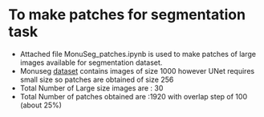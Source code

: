 # To make patches for segmentation task

  * Attached file MonuSeg_patches.ipynb is used to make patches of large images available for segmentation dataset.
  * Monuseg [dataset](https://monuseg.grand-challenge.org/Data/) contains images of size 1000 however UNet requires small size so           patches are obtained of size 256 
  * Total Number of Large size images are : 30
  * Total Number of patches obtained are :1920 with overlap step of 100 (about 25%)
